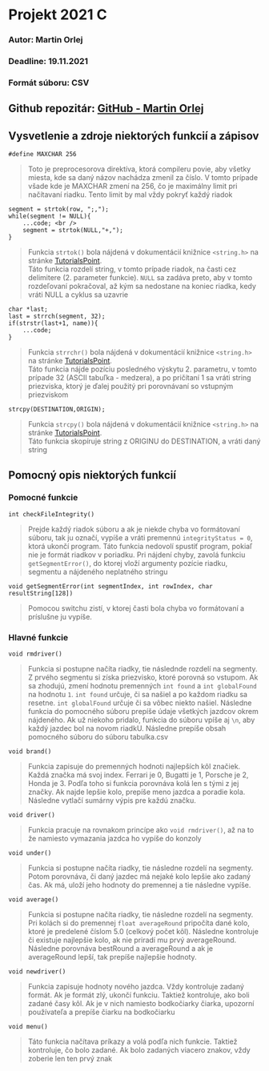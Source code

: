 # Projekt 2021 C

### Autor: Martin Orlej
### Deadline: 19.11.2021
### Formát súboru: CSV

## Github repozitár: [GitHub - Martin Orlej](https://github.com/MartinOrl/ZPrPr_Projekt1)

## Vysvetlenie a zdroje niektorých funkcií a zápisov

`#define MAXCHAR 256`
>Toto je preprocesorova direktíva, ktorá compileru povie, aby všetky miesta, kde sa daný názov nachádza zmenil za číslo. V tomto prípade všade kde je MAXCHAR zmení na 256, čo je maximálny limit pri načítavaní riadku. Tento limit by mal vždy pokryť každý riadok

```
segment = strtok(row, ";,");
while(segment != NULL){
    ...code; <br />
    segment = strtok(NULL,"+,");
}
```
>Funkcia `strtok()` bola nájdená v dokumentácií knižnice `<string.h>` na stránke [TutorialsPoint](https://www.tutorialspoint.com/c_standard_library/c_function_strtok.htm).\
Táto funkcia rozdelí string, v tomto prípade riadok, na časti cez delimitere (2. parameter funkcie). `NULL` sa zadáva preto, aby v tomto rozdeľovaní pokračoval, až kým sa nedostane na koniec riadka, kedy vráti NULL a cyklus sa uzavrie

```
char *last;
last = strrch(segment, 32);
if(strstr(last+1, name)){
    ...code;
}
```
>Funkcia `strrchr()` bola nájdená v dokumentácií knižnice `<string.h>` na stránke [TutorialsPoint](https://www.tutorialspoint.com/c_standard_library/c_function_strrchr.htm).\
Táto funkcia nájde pozíciu posledného výskytu 2. parametru, v tomto prípade 32 (ASCII tabuľka - medzera), a po pričítaní 1 sa vráti string priezviska, ktorý je ďalej použitý pri porovnávaní so vstupným priezviskom

`
strcpy(DESTINATION,ORIGIN);
`
>Funkcia `strcpy()` bola nájdená v dokumentácií knižnice `<string.h>` na stránke [TutorialsPoint](https://www.tutorialspoint.com/c_standard_library/c_function_strcpy.htm).\
Táto funkcia skopíruje string z ORIGINU do DESTINATION, a vráti daný string

## Pomocný opis niektorých funkcií

### Pomocné funkcie
`int checkFileIntegrity()`
>Prejde každý riadok súboru a ak je niekde chyba vo formátovaní súboru, tak ju označí, vypíše a vráti premennú `integrityStatus = 0`, ktorá ukončí program.
Táto funkcia nedovolí spustiť program, pokiaľ nie je formát riadkov v poriadku.
Pri nájdení chyby, zavolá funkciu `getSegmentError()`, do ktorej vloží argumenty pozície riadku, segmentu a nájdeného neplatného stringu

`void getSegmentError(int segmentIndex, int rowIndex, char resultString[128])`
>Pomocou switchu zistí, v ktorej časti bola chyba vo formátovaní a príslušne ju vypíše.

### Hlavné funkcie
`void rmdriver()`
>Funkcia si postupne načíta riadky, tie následnde rozdelí na segmenty. Z prvého segmentu si získa priezvisko, ktoré porovná so vstupom. Ak sa zhodujú, zmení hodnotu premenných `int found` a `int globalFound`  na hodnotu `1`. `int found` určuje, či sa našiel a po každom riadku sa resetne. `int globalFound` určuje či sa vôbec niekto našiel. Následne funkcia do pomocného súboru prepíše údaje všetkých jazdcov okrem nájdeného. Ak už niekoho pridalo, funkcia do súboru vpíše aj `\n`, aby každý jazdec bol na novom riadkU. Následne prepíše obsah pomocného súboru do súboru tabulka.csv

`void brand()`
>Funkcia zapisuje do premenných hodnoti najlepších kôl značiek. Každá značka má svoj index. Ferrari je 0, Bugatti je 1, Porsche je 2, Honda je 3. Podľa toho si funkcia porovnáva kolá len s tými z jej značky. Ak najde lepšie kolo, prepíše meno jazdca a poradie kola. Následne vytlačí sumárny výpis pre každú značku.

`void driver()`
>Funkcia pracuje na rovnakom princípe ako `void rmdriver()`, až na to že namiesto vymazania jazdca ho vypíše do konzoly

`void under()`
>Funkcia si postupne načíta riadky, tie následne rozdelí na segmenty. Potom porovnáva, či daný jazdec má nejaké kolo lepšie ako zadaný čas. Ak má, uloží jeho hodnoty do premennej a tie následne vypíše.

`void average()`
>Funkcia si postupne načíta riadky, tie následne rozdelí na segmenty. Pri kolách si do premennej `float averageRound` pripočíta dané kolo, ktoré je predelené číslom 5.0 (celkový počet kôl). Následne kontroluje či existuje najlepšie kolo, ak nie priradí mu prvý averageRound. Následne porovnáva bestRound a averageRound a ak je averageRound lepší, tak prepíše najlepšie hodnoty.

`void newdriver()`
>Funkcia zapisuje hodnoty nového jazdca. Vždy kontroluje zadaný formát. Ak je formát zlý, ukončí funkciu. Taktiež kontroluje, ako boli zadané časy kôl. Ak je v nich namiesto bodkočiarky čiarka, upozorní používateľa a prepíše čiarku na bodkočiarku

`void menu()`
>Táto funkcia načítava príkazy a volá podľa nich funkcie. Taktiež kontroluje, čo bolo zadané. Ak bolo zadaných viacero znakov, vždy zoberie len ten prvý znak